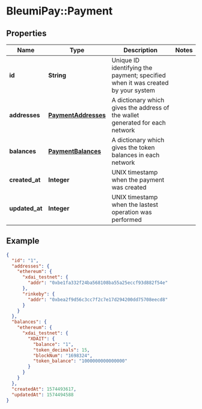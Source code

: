 # BleumiPay::Payment

## Properties

Name | Type | Description | Notes
------------ | ------------- | ------------- | -------------
**id** | **String** | Unique ID identifying the payment; specified when it was created by your system | 
**addresses** | [**PaymentAddresses**](PaymentAddresses.md) | A dictionary which gives the address of the wallet generated for each network | 
**balances** | [**PaymentBalances**](PaymentBalances.md) | A dictionary which gives the token balances in each network | 
**created_at** | **Integer** | UNIX timestamp when the payment was created | 
**updated_at** | **Integer** | UNIX timestamp when the lastest operation was performed | 

## Example

```json
{
  "id": "1",
  "addresses": {
    "ethereum": {
      "xdai_testnet": {
        "addr": "0xbe1fa332f24ba568108ba55a25eccf93d882f54e"
      },
      "rinkeby": {
        "addr": "0xbea2f9d56c3cc7f2c7e17d294200dd75708eecd8"
      }
    }
  },
  "balances": {
    "ethereum": {
      "xdai_testnet": {
        "XDAIT": {
          "balance": "1",
          "token_decimals": 15,
          "blockNum": "1698324",
          "token_balance": "1000000000000000"
        }
      }
    }
  },
  "createdAt": 1574493617,
  "updatedAt": 1574494588
}
```